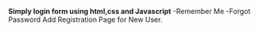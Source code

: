 **Simply login form using html,css and Javascript**
-Remember Me
-Forgot Password
Add Registration Page for New User.

